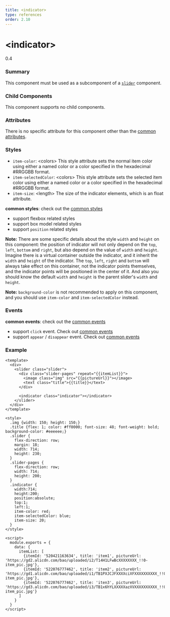 ```yaml
---
title: <indicator>
type: references
order: 2.10
---
```


# &lt;indicator&gt;
<span class="weex-version">0.4</span>

### Summary

This component must be used as a subcomponent of a [`slider`](slider.html) component.

### Child Components

This component supports no child components.

### Attributes

There is no specific attribute for this component other than the [common attributes](../references/common-attrs.html).

### Styles

- `item-color`: &lt;colors&gt; This style attribute sets the normal item color using either a named color or a color specified in the hexadecimal #RRGGBB format.
- `item-selectedColor`: &lt;colors&gt; This style attribute sets the selected item color using either a named color or a color specified in the hexadecimal #RRGGBB format.
- `item-size`: &lt;length&gt; The size of the indicator elements, which is an float attribute.

**common styles**: check out the [common styles](../references/common-attrs.html)

- support flexbox related styles
- support box model related styles
- support ``position`` related styles

**Note:** There are some specific details about the style `width` and `height` on this component: the position of indicator will not only depend on the `top`, `left`, `bottom` and `right`, but also depend on the value of `width` and `height`. Imagine there is a virtual container outside the indicator, and it inherit the `width` and `height` of the indicator. The `top`, `left`, `right` and `bottom` will always take effect on this container, not the indicator points themselves, and the indicator points will be positioned in the center of it. And also you should know the default `width` and `height` is the parent slider's `width` and `height`.

**Note:** `background-color` is not recommended to apply on this component, and you should use `item-color` and `item-selectedColor` instead.

### Events

**common events**: check out the [common events](../references/common-event.html)

- support `click` event. Check out [common events](../references/common-event.html)
- support `appear` / `disappear` event. Check out [common events](../references/common-event.html)

### Example

```
<template>
  <div>
    <slider class="slider">
      <div class="slider-pages" repeat="{{itemList}}">
        <image class="img" src="{{pictureUrl}}"></image>
        <text class="title">{{title}}</text>
      </div>

      <indicator class="indicator"></indicator>
    </slider>
  </div>
</template>

<style>
  .img {width: 150; height: 150;}
  .title {flex: 1; color: #ff0000; font-size: 48; font-weight: bold; background-color: #eeeeee;}
  .slider {
    flex-direction: row;
    margin: 18;
    width: 714;
    height: 230;
  }
  .slider-pages {
    flex-direction: row;
    width: 714;
    height: 200;
  }
  .indicator {
    width:714;
    height:200;
    position:absolute;
    top:1;
    left:1;
    item-color: red;
    item-selectedColor: blue;
    item-size: 20;
  }
</style>

<script>
  module.exports = {
    data: {
      itemList: [
        {itemId: '520421163634', title: 'item1', pictureUrl: 'https://gd2.alicdn.com/bao/uploaded/i2/T14H1LFwBcXXXXXXXX_!!0-item_pic.jpg'},
        {itemId: '522076777462', title: 'item2', pictureUrl: 'https://gd1.alicdn.com/bao/uploaded/i1/TB1PXJCJFXXXXciXFXXXXXXXXXX_!!0-item_pic.jpg'},
        {itemId: '522076777462', title: 'iten3', pictureUrl: 'https://gd3.alicdn.com/bao/uploaded/i3/TB1x6hYLXXXXXazXVXXXXXXXXXX_!!0-item_pic.jpg'}
      ]
    }
  }
</script>
```
